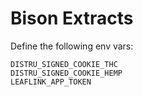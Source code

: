 
# Bison Extracts

Define the following env vars:

```
DISTRU_SIGNED_COOKIE_THC
DISTRU_SIGNED_COOKIE_HEMP
LEAFLINK_APP_TOKEN
```

